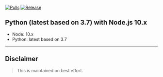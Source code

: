 [![Pulls](https://img.shields.io/docker/pulls/sentiampc/python-nodejs-combo.svg?style=flat-square)](https://hub.docker.com/r/sentiampc/python-nodejs-combo/)
[![Release](https://img.shields.io/github/release/sentialabs/python-nodejs-combo.svg?style=flat-square)](https://github.com/sentialabs/python-nodejs-combo/releases)

## Python (latest based on 3.7) with Node.js 10.x
- Node: 10.x
- Python: latest based on 3.7

----

## Disclaimer
> This is maintained on best effort.